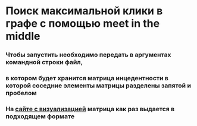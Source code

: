 # Поиск максимальной клики в графе с помощью meet in the middle
### Чтобы запустить необходимо передать в аргументах командной строки файл, 
### в котором будет хранится матрица инцедентности в которой соседние элементы матрицы разделены запятой и пробелом
### На [сайте с визуализацией](http://graphonline.ru) матрица как раз выдается в подходящем формате
